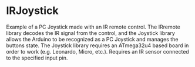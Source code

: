 # IRJoystick

Example of a PC Joystick made with an IR remote control. The IRremote library decodes the IR signal from the control, and the Joystick library allows the Arduino to be recognized as a PC Joystick and manages the buttons state. The Joystick library requires an ATmega32u4 based board in order to work (e.g. Leonardo, Micro, etc.).  Requires an IR sensor connected to the specified input pin.
